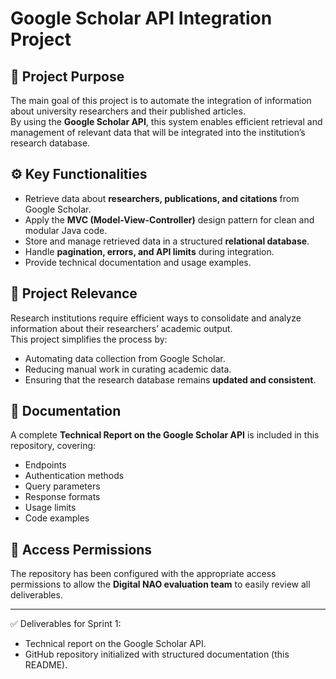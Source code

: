 # Google Scholar API Integration Project

## 📌 Project Purpose
The main goal of this project is to automate the integration of information about university researchers and their published articles.  
By using the **Google Scholar API**, this system enables efficient retrieval and management of relevant data that will be integrated into the institution’s research database.

## ⚙️ Key Functionalities
- Retrieve data about **researchers, publications, and citations** from Google Scholar.  
- Apply the **MVC (Model-View-Controller)** design pattern for clean and modular Java code.  
- Store and manage retrieved data in a structured **relational database**.  
- Handle **pagination, errors, and API limits** during integration.  
- Provide technical documentation and usage examples.  

## 🎯 Project Relevance
Research institutions require efficient ways to consolidate and analyze information about their researchers’ academic output.  
This project simplifies the process by:
- Automating data collection from Google Scholar.  
- Reducing manual work in curating academic data.  
- Ensuring that the research database remains **updated and consistent**.  

## 📄 Documentation
A complete **Technical Report on the Google Scholar API** is included in this repository, covering:
- Endpoints  
- Authentication methods  
- Query parameters  
- Response formats  
- Usage limits  
- Code examples  

## 🔑 Access Permissions
The repository has been configured with the appropriate access permissions to allow the **Digital NAO evaluation team** to easily review all deliverables.

---

✅ Deliverables for Sprint 1:  
- Technical report on the Google Scholar API.  
- GitHub repository initialized with structured documentation (this README).  
